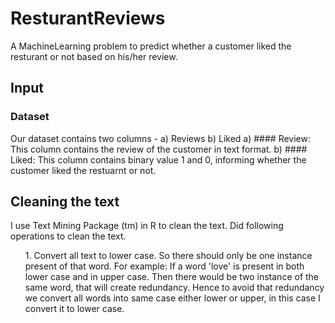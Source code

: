 # ResturantReviews
A MachineLearning problem to predict whether a customer liked the resturant or not based on his/her review.

## Input
### Dataset
Our dataset contains two columns - a) Reviews b) Liked
a) #### Review: This column contains the review of the customer in text format.
b) #### Liked: This column contains binary value 1 and 0, informing whether the customer liked the restuarnt or not.

## Cleaning the text
I use Text Mining Package (tm) in R to clean the text. Did following operations to clean the text.
<ul>
  1. Convert all text to lower case. So there should only be one instance present of that word.
      For example: If a word 'love' is present in both lower case and in upper case. Then there would be two instance of the same word, that will create redundancy. Hence to avoid that redundancy we convert all words into same case either lower or upper, in this case I convert it to lower case.
